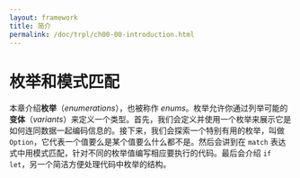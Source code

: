 ```yaml
---
layout: framework
title: 简介
permalink: /doc/trpl/ch00-00-introduction.html
---
```

# 枚举和模式匹配

<!-- https://github.com/rust-lang/book/blob/main/src/ch06-00-enums.md -->
<!-- commit 3a30e4c1fbe641afc066b3af9eb01dcdf5ed8b24 -->

本章介绍**枚举**（*enumerations*），也被称作 *enums*。枚举允许你通过列举可能的 **变体**（*variants*）来定义一个类型。首先，我们会定义并使用一个枚举来展示它是如何连同数据一起编码信息的。接下来，我们会探索一个特别有用的枚举，叫做 `Option`，它代表一个值要么是某个值要么什么都不是。然后会讲到在 `match` 表达式中用模式匹配，针对不同的枚举值编写相应要执行的代码。最后会介绍 `if let`，另一个简洁方便处理代码中枚举的结构。
